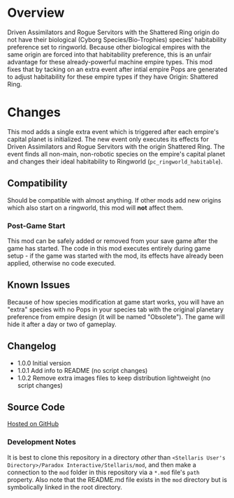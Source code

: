 # Overview

Driven Assimilators and Rogue Servitors with the Shattered Ring origin do not have their biological (Cyborg Species/Bio-Trophies) species' habitability preference set to ringworld.  Because other biological empires with the same origin are forced into that habitability preference, this is an unfair advantage for these already-powerful machine empire types.  This mod fixes that by tacking on an extra event after intial empire Pops are generated to adjust habitability for these empire types if they have Origin: Shattered Ring.

# Changes

This mod adds a single extra event which is triggered after each empire's capital planet is initialized.  The new event only executes its effects for Driven Assimilators and Rogue Servitors with the origin Shattered Ring.  The event finds all non-main, non-robotic species on the empire's capital planet and changes their ideal habitability to Ringworld (`pc_ringworld_habitable`).

## Compatibility

Should be compatible with almost anything.  If other mods add new origins which also start on a ringworld, this mod will **not** affect them.

### Post-Game Start

This mod can be safely added or removed from your save game after the game has started.  The code in this mod executes entirely during game setup - if the game was started with the mod, its effects have already been applied, otherwise no code executed.

## Known Issues

Because of how species modification at game start works, you will have an "extra" species with no Pops in your species tab with the original planetary preference from empire design (it will be named "Obsolete").  The game will hide it after a day or two of gameplay.

## Changelog

* 1.0.0 Initial version
* 1.0.1 Add info to README (no script changes)
* 1.0.2 Remove extra images files to keep distribution lightweight (no script changes)

## Source Code

[Hosted on GitHub](https://github.com/corsairmarks/ringworld_origin_rebalance)

### Development Notes

It is best to clone this repository in a directory _other_ than `<Stellaris User's Directory>/Paradox Interactive/Stellaris/mod`, and then make a connection to the `mod` folder in this repository via a `*.mod` file's `path` property.  Also note that the README.md file exists in the `mod` directory but is symbolically linked in the root directory.
